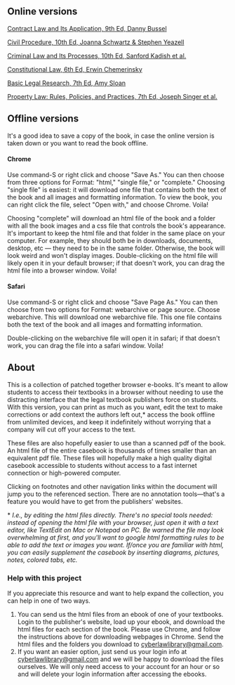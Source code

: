 ## Online versions
[Contract Law and Its Application, 9th Ed, Danny Bussel](https://cyberlawlibrary.github.io/Casebooks/Contract-Law-and-Its-Application-9th-Ed)

[Civil Procedure, 10th Ed, Joanna Schwartz & Stephen Yeazell](https://cyberlawlibrary.github.io/Casebooks/Civil-Procedure-10th-Ed)

[Criminal Law and Its Processes, 10th Ed, Sanford Kadish et al.](https://cyberlawlibrary.github.io/Casebooks/Criminal-Law-and-Its-Processes-10th-Ed)

[Constitutional Law, 6th Ed, Erwin Chemerinsky](https://cyberlawlibrary.github.io/Casebooks/Constitutional-Law-6th-Ed)

[Basic Legal Research, 7th Ed, Amy Sloan](https://cyberlawlibrary.github.io/Casebooks/Basic-Legal-Research-7th-Ed)

[Property Law: Rules, Policies, and Practices, 7th Ed, Joseph Singer et al.](https://cyberlawlibrary.github.io/Casebooks/Property-Law-7th-Ed)

## Offline versions

It's a good idea to save a copy of the book, in case the online version is taken down or you want to read the book offline.

#### Chrome

Use command-S or right click and choose "Save As." You can then choose from three options for Format: "html," "single file," or "complete." Choosing "single file" is easiest: it will download one file that contains both the text of the book and all images and formatting information. To view the book, you can right click the file, select "Open with," and choose Chrome. Voila!

Choosing "complete" will download an html file of the book and a folder with all the book images and a css file that controls the book's appearance. It's important to keep the html file and that folder in the same place on your computer. For example, they should both be in downloads, documents, desktop, etc — they need to be in the same folder. Otherwise, the book will look weird and won't display images. Double-clicking on the html file will likely open it in your default browser; if that doesn't work, you can drag the html file into a browser window. Voila!

#### Safari

Use command-S or right click and choose "Save Page As." You can then choose from two options for Format: webarchive or page source. Choose webarchive. This will download one webarchive file. This one file contains both the text of the book and all images and formatting information.

Double-clicking on the webarchive file will open it in safari; if that doesn't work, you can drag the file into a safari window. Voila!


## About

This is a  collection of patched together browser e-books. It's meant to allow students to access their textbooks in a browser without needing to use the distracting interface that the legal textbook publishers force on students. With this version, you can print as much as you want, edit the text to make corrections or add context the authors left out,\* access the book offline from unlimited devices, and keep it indefinitely without worrying that a company will cut off your access to the text.

These files are also hopefully easier to use than a scanned pdf of the book. An html file of the entire casebook is thousands of times smaller than an equivalent pdf file. These files will hopefully make a high quality digital casebook accessible to students without access to a fast internet connection or high-powered computer.

Clicking on footnotes and other navigation links within the document will jump you to the referenced section. There are no annotation tools—that's a feature you would have to get from the publishers' websites.


\* *I.e., by editing the html files directly. There's no special tools needed: instead of opening the html file with your browser, just open it with a text editor, like TextEdit on Mac or Notepad on PC. Be warned the file may look overwhelming at first, and you'll want to google html formatting rules to be able to add the text or images you want.
If/once you are familiar with html, you can easily supplement the casebook by inserting diagrams, pictures, notes, colored tabs, etc.*

### Help with this project

If you appreciate this resource and want to help expand the collection, you can help in one of two ways.
1. You can send us the html files from an ebook of one of your textbooks. Login to the publisher's website, load up your ebook, and download the html files for each section of the book. Please use Chrome, and follow the instructions above for downloading webpages in Chrome. Send the html files and the folders you download to cyberlawlibrary@gmail.com.  
2. If you want an easier option, just send us your login info at cyberlawlibrary@gmail.com and we will be happy to download the files ourselves. We will only need access to your account for an hour or so and will delete your login information after accessing the ebooks.

